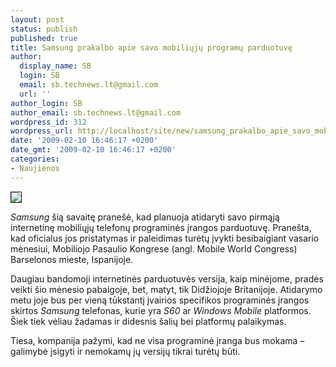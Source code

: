 ```yaml
---
layout: post
status: publish
published: true
title: Samsung prakalbo apie savo mobiliųjų programų parduotuvę
author:
  display_name: SB
  login: SB
  email: sb.technews.lt@gmail.com
  url: ''
author_login: SB
author_email: sb.technews.lt@gmail.com
wordpress_id: 312
wordpress_url: http://localhost/site/new/samsung_prakalbo_apie_savo_mobiliuju_programu_parduotuve/
date: '2009-02-10 16:46:17 +0200'
date_gmt: '2009-02-10 16:46:17 +0200'
categories:
- Naujienos
---
```

<div class="imgright"><img src="http://tbn1.google.com/images?q=tbn:j5jNmIQgJz7gDM:http://farm1.static.flickr.com/48/151474020_6a76901e81.jpg%3Fv%3D0" border="1" /></div>
<p><i>Samsung</i> šią savaitę pranešė, kad planuoja atidaryti savo pirmąją internetinę mobiliųjų telefonų programinės įrangos parduotuvę. Pranešta, kad oficialus jos pristatymas ir paleidimas turėtų įvykti besibaigiant vasario mėnesiui, Mobiliojo Pasaulio Kongrese (angl. Mobile World Congress) Barselonos mieste, Ispanijoje.</p>
<p>Daugiau bandomoji internetinės parduotuvės versija, kaip minėjome, pradės veikti šio mėnesio pabaigoje, bet, matyt, tik Didžiojoje Britanijoje. Atidarymo metu joje bus per vieną tūkstantį įvairios specifikos programinės įrangos skirtos <i>Samsung</i> telefonas, kurie yra <i>S60</i> ar <i>Windows Mobile</i> platformos. Šiek tiek vėliau žadamas ir didesnis šalių bei platformų palaikymas.</p>
<p>Tiesa, kompanija pažymi, kad ne visa programinė įranga bus mokama – galimybė įsigyti ir nemokamų jų versijų tikrai turėtų būti.</p>
